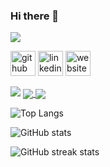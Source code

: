 ### Hi there 👋

[<img src="https://www.codewars.com/users/KorayAydemir/badges/small"/>](https://www.codewars.com/users/KorayAydemir)

[<img src='https://cdn.jsdelivr.net/npm/simple-icons@3.0.1/icons/github.svg' alt='github' height='40'>](https://github.com/KorayAydemir)  [<img src='https://cdn.jsdelivr.net/npm/simple-icons@3.0.1/icons/linkedin.svg' alt='linkedin' height='40'>](https://www.linkedin.com/in/koray-aydemir-dev/)  [<img src='https://cdn.jsdelivr.net/npm/simple-icons@3.0.1/icons/icloud.svg' alt='website' height='40'>](https://korayaydemir.dev)  

  <img src="https://github-readme-stats-korayaydemir.vercel.app/api/top-langs/?username=KorayAydemir" />

<a href="">
  <img align="center" src="https://github-readme-stats-korayaydemir.vercel.app/api?username=KorayAydemir&show_icons=true" />
</a>
<a href="">
  <img align="center" src="https://streak-stats.demolab.com/?user=KorayAydemir" />
  </a>


![Top Langs](https://github-readme-stats-korayaydemir.vercel.app/api/top-langs/?username=KorayAydemir)

![GitHub stats](https://github-readme-stats-korayaydemir.vercel.app/api?username=KorayAydemir&show_icons=true)  


![GitHub streak stats](https://streak-stats.demolab.com/?user=KorayAydemir)  


<!--
**KorayAydemir/KorayAydemir** is a ✨ _special_ ✨ repository because its `README.md` (this file) appears on your GitHub profile.

Here are some ideas to get you started:

- 🔭 I’m currently working on ...
- 🌱 I’m currently learning ...
- 👯 I’m looking to collaborate on ...
- 🤔 I’m looking for help with ...
- 💬 Ask me about ...
- 📫 How to reach me: ...
- 😄 Pronouns: ...
- ⚡ Fun fact: ...
-->
